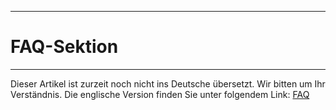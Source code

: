 ****
# FAQ-Sektion
---

Dieser Artikel ist zurzeit noch nicht ins Deutsche übersetzt. Wir bitten um Ihr Verständnis. Die englische Version finden Sie unter folgendem Link: [FAQ](https://help.toladata.com/en/welcome/faq.html)















